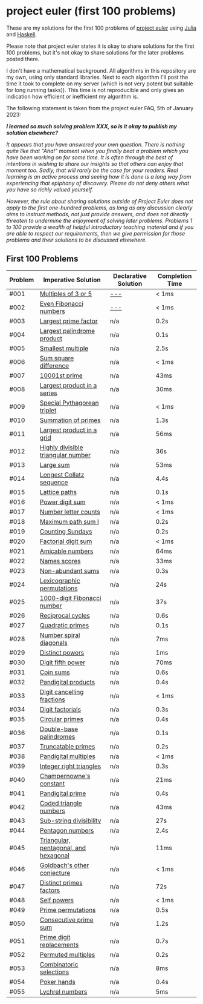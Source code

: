 # project euler (first 100 problems)

These are my solutions for the first 100 problems of [project euler](https://projecteuler.net) using [Julia](https://julialang.org/) and [Haskell](https://www.haskell.org/).

Please note that project euler states it is okay to share solutions for the first 100 problems, but it's not okay to share solutions for the later problems posted there.

I don't have a mathematical background. All algorithms in this repository are my own, using only standard libraries. Next to each algorithm I'll post the time it took to complete on my server (which is not very potent but suitable for long running tasks)). This time is not reproducible and only gives an indication how efficient or inefficient my algorithm is.

The following statement is taken from the project euler FAQ, 5th of January 2023:

***I learned so much solving problem XXX, so is it okay to publish my solution elsewhere?***

*It appears that you have answered your own question. There is nothing quite like that "Aha!" moment when you finally beat a problem which you have been working on for some time. It is often through the best of intentions in wishing to share our insights so that others can enjoy that moment too. Sadly, that will rarely be the case for your readers. Real learning is an active process and seeing how it is done is a long way from experiencing that epiphany of discovery. Please do not deny others what you have so richly valued yourself.*

*However, the rule about sharing solutions outside of Project Euler does not apply to the first one-hundred problems, as long as any discussion clearly aims to instruct methods, not just provide answers, and does not directly threaten to undermine the enjoyment of solving later problems. Problems 1 to 100 provide a wealth of helpful introductory teaching material and if you are able to respect our requirements, then we give permission for those problems and their solutions to be discussed elsewhere.*

## First 100 Problems

| Problem | Imperative Solution | Declarative Solution | Completion Time |
| --- | --- | --- | --- |
| #001 | [Multiples of 3 or 5](solutions-julia/001.jl) | [---](solutions-haskell/001.hs) | < 1ms |
| #002 | [Even Fibonacci numbers](solutions-julia/002.jl) | [---](solutions-haskell/002.hs) | < 1ms |
| #003 | [Largest prime factor](solutions-julia/003.jl) | n/a | 0.2s |
| #004 | [Largest palindrome product](solutions-julia/004.jl) | n/a | 0.1s |
| #005 | [Smallest multiple](solutions-julia/005.jl) | n/a | 2.5s |
| #006 | [Sum square difference](solutions-julia/006.jl) | n/a | < 1ms |
| #007 | [10001st prime](solutions-julia/007.jl) | n/a | 43ms |
| #008 | [Largest product in a series](solutions-julia/008.jl) | n/a | 30ms |
| #009 | [Special Pythagorean triplet](solutions-julia/009.jl) | n/a | < 1ms |
| #010 | [Summation of primes](solutions-julia/010.jl) | n/a | 1.3s |
| #011 | [Largest product in a grid](solutions-julia/011.jl) | n/a | 56ms |
| #012 | [Highly divisible triangular number](solutions-julia/012.jl) | n/a | 36s |
| #013 | [Large sum](solutions-julia/013.jl) | n/a | 53ms |
| #014 | [Longest Collatz sequence](solutions-julia/014.jl) | n/a | 4.4s |
| #015 | [Lattice paths](solutions-julia/015.jl) | n/a | 0.1s |
| #016 | [Power digit sum](solutions-julia/016.jl) | n/a | < 1ms |
| #017 | [Number letter counts](solutions-julia/017.jl) | n/a | < 1ms |
| #018 | [Maximum path sum I](solutions-julia/018.jl) | n/a | 0.2s |
| #019 | [Counting Sundays](solutions-julia/019.jl) | n/a | 0.2s |
| #020 | [Factorial digit sum](solutions-julia/020.jl) | n/a | < 1ms |
| #021 | [Amicable numbers](solutions-julia/021.jl) | n/a | 64ms |
| #022 | [Names scores](solutions-julia/022.jl) | n/a | 33ms |
| #023 | [Non-abundant sums](solutions-julia/023.jl) | n/a | 0.3s |
| #024 | [Lexicographic permutations](solutions-julia/024.jl) | n/a | 24s |
| #025 | [1000-digit Fibonacci number](solutions-julia/025.jl) | n/a | 37s |
| #026 | [Reciprocal cycles](solutions-julia/026.jl) | n/a | 0.6s |
| #027 | [Quadratic primes](solutions-julia/027.jl) | n/a | 0.1s |
| #028 | [Number spiral diagonals](solutions-julia/028.jl) | n/a | 7ms |
| #029 | [Distinct powers](solutions-julia/029.jl) | n/a | 1ms |
| #030 | [Digit fifth power](solutions-julia/030.jl) | n/a | 70ms |
| #031 | [Coin sums](solutions-julia/031.jl) | n/a | 0.6s |
| #032 | [Pandigital products](solutions-julia/032.jl) | n/a | 0.4s |
| #033 | [Digit cancelling fractions](solutions-julia/033.jl) | n/a | < 1ms |
| #034 | [Digit factorials](solutions-julia/034.jl) | n/a | 0.3s |
| #035 | [Circular primes](solutions-julia/035.jl) | n/a | 0.4s |
| #036 | [Double-base palindromes](solutions-julia/036.jl) | n/a | 0.1s |
| #037 | [Truncatable primes](solutions-julia/037.jl) | n/a | 0.2s |
| #038 | [Pandigital multiples](solutions-julia/038.jl) | n/a | < 1ms |
| #039 | [Integer right triangles](solutions-julia/039.jl) | n/a | 0.3s |
| #040 | [Champernowne's constant](solutions-julia/040.jl) | n/a | 21ms |
| #041 | [Pandigital prime](solutions-julia/041.jl) | n/a | 0.4s |
| #042 | [Coded triangle numbers](solutions-julia/042.jl) | n/a | 43ms |
| #043 | [Sub-string divisibility](solutions-julia/043.jl) | n/a | 27s |
| #044 | [Pentagon numbers](solutions-julia/044.jl) | n/a | 2.4s |
| #045 | [Triangular, pentagonal, and hexagonal](solutions-julia/045.jl) | n/a | 11ms |
| #046 | [Goldbach's other conjecture](solutions-julia/046.jl) | n/a | < 1ms |
| #047 | [Distinct primes factors](solutions-julia/047.jl) | n/a | 72s |
| #048 | [Self powers](solutions-julia/048.jl) | n/a | < 1ms |
| #049 | [Prime permutations](solutions-julia/049.jl) | n/a | 0.5s |
| #050 | [Consecutive prime sum](solutions-julia/050.jl) | n/a | 1.2s |
| #051 | [Prime digit replacements](solutions-julia/051.jl) | n/a | 0.7s |
| #052 | [Permuted multiples](solutions-julia/052.jl) | n/a | 0.2s |
| #053 | [Combinatoric selections](solutions-julia/053.jl) | n/a | 8ms |
| #054 | [Poker hands](solutions-julia/054.jl) | n/a | 0.4s |
| #055 | [Lychrel numbers](solutions-julia/055.jl) | n/a | 5ms |

